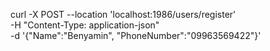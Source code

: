 curl -X POST --location 'localhost:1986/users/register' \
-H "Content-Type: application-json" \
-d '{"Name":"Benyamin", "PhoneNumber":"09963569422"}'